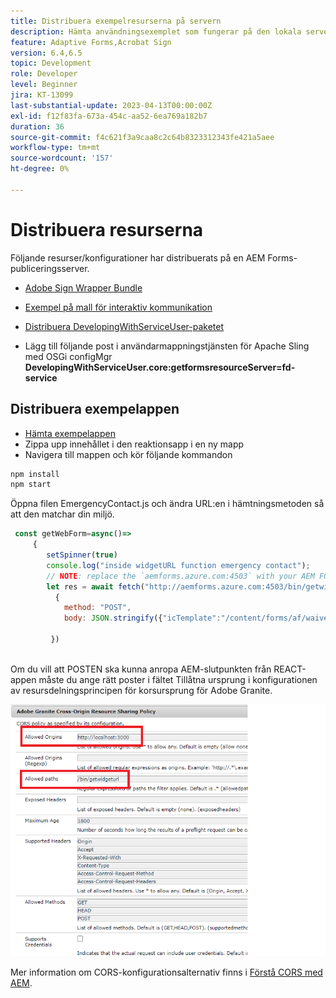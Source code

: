 ```yaml
---
title: Distribuera exempelresurserna på servern
description: Hämta användningsexemplet som fungerar på den lokala servern
feature: Adaptive Forms,Acrobat Sign
version: 6.4,6.5
topic: Development
role: Developer
level: Beginner
jira: KT-13099
last-substantial-update: 2023-04-13T00:00:00Z
exl-id: f12f83fa-673a-454c-aa52-6ea769a182b7
duration: 36
source-git-commit: f4c621f3a9caa8c2c64b8323312343fe421a5aee
workflow-type: tm+mt
source-wordcount: '157'
ht-degree: 0%

---
```


# Distribuera resurserna

Följande resurser/konfigurationer har distribuerats på en AEM Forms-publiceringsserver.

* [Adobe Sign Wrapper Bundle](assets/AcrobatSign.core-1.0.0-SNAPSHOT.jar)

* [Exempel på mall för interaktiv kommunikation](assets/waiver-interactive-communication.zip)
* [Distribuera DevelopingWithServiceUser-paketet](https://experienceleague.adobe.com/docs/experience-manager-learn/assets/developingwithserviceuser.zip)
* Lägg till följande post i användarmappningstjänsten för Apache Sling med OSGi configMgr
  **DevelopingWithServiceUser.core:getformsresourceServer=fd-service**

## Distribuera exempelappen

* [Hämta exempelappen](assets/mult-step-form1.zip)
* Zippa upp innehållet i den reaktionsapp i en ny mapp
* Navigera till mappen och kör följande kommandon

```java
npm install
npm start
```

Öppna filen EmergencyContact.js och ändra URL:en i hämtningsmetoden så att den matchar din miljö.


```javascript
 const getWebForm=async()=>
     {
        setSpinner(true)
        console.log("inside widgetURL function emergency contact");
        // NOTE: replace the `aemforms.azure.com:4503` with your AEM FORM server
        let res = await fetch("http://aemforms.azure.com:4503/bin/getwidgeturl",
          {
            method: "POST",
            body: JSON.stringify({"icTemplate":"/content/forms/af/waiver/waiver/channels/print","waiver":formData})
                     
         })
 
```

Om du vill att POSTEN ska kunna anropa AEM-slutpunkten från REACT-appen måste du ange rätt poster i fältet Tillåtna ursprung i konfigurationen av resursdelningsprincipen för korsursprung för Adobe Granite.

![Cors-setting](assets/cors-settings.png)

Mer information om CORS-konfigurationsalternativ finns i [Förstå CORS med AEM](https://experienceleague.adobe.com/docs/experience-manager-learn/foundation/security/understand-cross-origin-resource-sharing.html).
